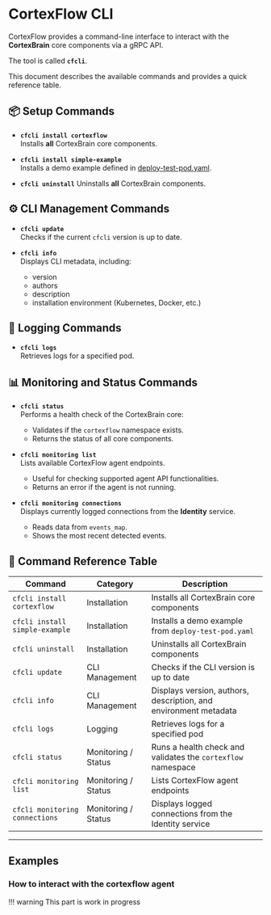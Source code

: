 # CortexFlow CLI

CortexFlow provides a command-line interface to interact with the **CortexBrain** core components via a gRPC API.  

The tool is called **`cfcli`**.  

This document describes the available commands and provides a quick reference table.


## 📦 Setup Commands

- **`cfcli install cortexflow`**  
  Installs **all** CortexBrain core components.  

- **`cfcli install simple-example`**  
  Installs a demo example defined in [deploy-test-pod.yaml](https://github.com/CortexFlow/CortexBrain/blob/main/core/src/testing/deploy-test-pod.yaml).  

- **`cfcli uninstall`** 
  Uninstalls **all** CortexBrain components.  


## ⚙️ CLI Management Commands

- **`cfcli update`**  
  Checks if the current `cfcli` version is up to date.  

- **`cfcli info`**  
  Displays CLI metadata, including:  
    - version  
    - authors  
    - description  
    - installation environment (Kubernetes, Docker, etc.)  


## 📝 Logging Commands

- **`cfcli logs`**  
  Retrieves logs for a specified pod.  


## 📊 Monitoring and Status Commands

- **`cfcli status`**  
  Performs a health check of the CortexBrain core:  
    - Validates if the `cortexflow` namespace exists.  
    - Returns the status of all core components.  

- **`cfcli monitoring list`**  
  Lists available CortexFlow agent endpoints.  
    - Useful for checking supported agent API functionalities.  
    - Returns an error if the agent is not running.  

- **`cfcli monitoring connections`**  
  Displays currently logged connections from the **Identity** service.  
    - Reads data from `events_map`.  
    - Shows the most recent detected events.  


## 📑 Command Reference Table

| Command                        | Category             | Description                                                                 |
|--------------------------------|----------------------|-----------------------------------------------------------------------------|
| `cfcli install cortexflow`     | Installation         | Installs all CortexBrain core components                                    |
| `cfcli install simple-example` | Installation         | Installs a demo example from `deploy-test-pod.yaml`                         |
| `cfcli uninstall`              | Installation         | Uninstalls all CortexBrain components                                       |
| `cfcli update`                 | CLI Management       | Checks if the CLI version is up to date                                     |
| `cfcli info`                   | CLI Management       | Displays version, authors, description, and environment metadata            |
| `cfcli logs`                   | Logging              | Retrieves logs for a specified pod                                          |
| `cfcli status`                 | Monitoring / Status  | Runs a health check and validates the `cortexflow` namespace                |
| `cfcli monitoring list`        | Monitoring / Status  | Lists CortexFlow agent endpoints                                            |
| `cfcli monitoring connections` | Monitoring / Status  | Displays logged connections from the Identity service                       |

---

## Examples
### How to interact with the cortexflow agent
!!! warning
    This part is work in progress
